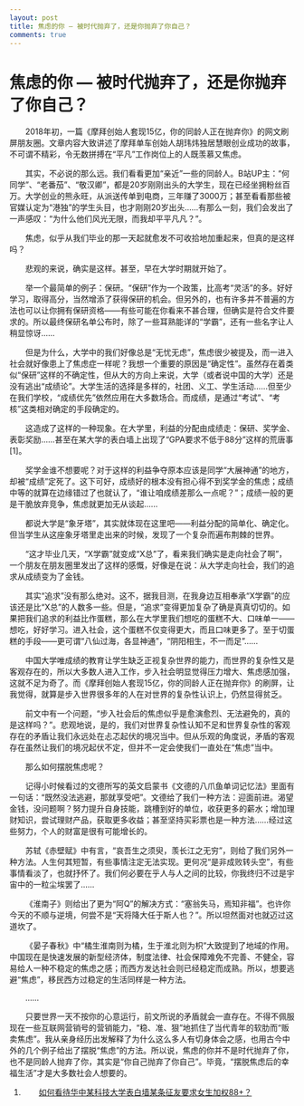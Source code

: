 ```yaml
---
layout: post
title: 焦虑的你 — 被时代抛弃了，还是你抛弃了你自己？
comments: true
---
```


# 焦虑的你 — 被时代抛弃了，还是你抛弃了你自己？

<p style="text-indent: 2em;">2018年初，一篇《摩拜创始人套现15亿，你的同龄人正在抛弃你》的网文刷屏朋友圈。文章内容大致讲述了摩拜单车创始人胡玮炜独居慧眼创业成功的故事，不可谓不精彩，令无数拼搏在“平凡”工作岗位上的人既羡慕又焦虑。</p>
<p style="text-indent: 2em;">其实，不必说的那么远。我们看看更加“亲近”一些的同龄人。B站UP主：“何同学”、“老番茄”、“敬汉卿”，都是20岁刚刚出头的大学生，现在已经坐拥粉丝百万。大学创业的熊永旺，从派送传单到电商，三年赚了3000万；甚至看看那些被官媒认定为“港独”的学生头目，也才刚刚20岁出头……有那么一刻，我们会发出了一声感叹：“为什么他们风光无限，而我却平平凡凡？”。</p>
<p style="text-indent: 2em;">焦虑，似乎从我们毕业的那一天起就愈发不可收拾地加重起来，但真的是这样吗？</p>
<p style="text-indent: 2em;">悲观的来说，确实是这样。甚至，早在大学时期就开始了。</p>
<p style="text-indent: 2em;">举一个最简单的例子：保研。“保研”作为一个政策，比高考“灵活”的多。好好学习，取得高分，当然增添了获得保研的机会。但另外的，也有许多并不普遍的方法也可以让你拥有保研资格——有些可能在你看来不甚合理，但确实是符合文件要求的。所以最终保研名单公布时，除了一些耳熟能详的“学霸”，还有一些名字让人稍显惊讶……</p>
<p style="text-indent: 2em;">但是为什么，大学中的我们好像总是“无忧无虑”，焦虑很少被提及，而一进入社会就好像患上了焦虑症一样呢？我想一个重要的原因是“确定性”。虽然存在着类似“保研”这样的不确定性，但从大的方向上来说，大学（或者说中国的大学）还是没有逃出“成绩论”。大学生活的选择是多样的，社团、义工、学生活动……但至少在我们学校，“成绩优先”依然应用在大多数场合。而成绩，是通过“考试”、“考核”这类相对确定的手段确定的。</p>
<p style="text-indent: 2em;">这造成了这样的一种现象。在大学里，利益的分配由成绩走：保研、奖学金、表彰奖励……甚至在某大学的表白墙上出现了“GPA要求不低于88分”这样的荒唐事[1]。</p>
<p style="text-indent: 2em;">奖学金谁不想要呢？对于这样的利益争夺原本应该是同学“大展神通”的地方，却被“成绩”定死了。这下可好，成绩好的根本没有担心得不到奖学金的焦虑；成绩中等的就算在边缘错过了也就认了，“谁让咱成绩差那么一点呢？”；成绩一般的更是干脆放弃竞争，焦虑就更加无从谈起……</p>
<p style="text-indent: 2em;">都说大学是“象牙塔”，其实就体现在这里吧——利益分配的简单化、确定化。但当学生从这座象牙塔里走出来的时候，发现了一个复杂而遍布荆棘的世界。</p>
<p style="text-indent: 2em;">“这才毕业几天，“X学霸”就变成“X总”了，看来我们确实是走向社会了啊”，一个朋友在朋友圈里发出了这样的感慨，好像是在说：从大学走向社会，我们的追求从成绩变为了金钱。</p>
<p style="text-indent: 2em;">其实“追求”没有那么绝对。这不，据我目测，在我身边互相奉承“X学霸”的应该还是比“X总”的人数多一些。但是，“追求”变得更加复杂了确是真真切切的。如果把我们追求的利益比作蛋糕，那么在大学里我们想吃的蛋糕不大、口味单一——想吃，好好学习。进入社会，这个蛋糕不仅变得更大，而且口味更多了。至于切蛋糕的手段——更可谓“八仙过海，各显神通”，“阴阳相生，不一而足”……</p>
<p style="text-indent: 2em;">中国大学唯成绩的教育让学生缺乏正视复杂世界的能力，而世界的复杂性又是客观存在的，所以大多数人进入工作，步入社会明显觉得压力增大、焦虑感加强，这就不足为奇了。而《摩拜创始人套现15亿，你的同龄人正在抛弃你》的刷屏，让我觉得，就算是步入世界很多年的人在对世界的复杂性认识上，仍然显得贫乏。</p>
<p style="text-indent: 2em;">前文中有一个问题，“步入社会后的焦虑似乎是愈演愈烈、无法避免的，真的是这样吗？”。悲观地说，是的，我们对世界复杂性认知不足和世界复杂性的客观存在的矛盾让我们永远处在忐忑起伏的境况当中。但从乐观的角度说，矛盾的客观存在虽然让我们的境况起伏不定，但并不一定会使我们一直处在“焦虑”当中。</p>
<p style="text-indent: 2em;">那么如何摆脱焦虑呢？</p>
<p style="text-indent: 2em;">记得小时候看过的文德所写的英文启蒙书《文德的八爪鱼单词记忆法》里面有一句话：“既然没法逃避，那就享受吧”。文德给了我们一种方法：迎面前进。渴望金钱，没问题啊？努力提升自身技能，跳槽到好的单位，收获更多的薪水；增加理财知识，尝试理财产品，获取更多收益；甚至坚持买彩票也是一种方法……经过这些努力，个人的财富是很有可能增长的。</p>
<p style="text-indent: 2em;">苏轼《赤壁赋》中有言，“哀吾生之须臾，羡长江之无穷”，则给了我们另外一种方法。人生何其短暂，有些事情注定无法实现。更何况“是非成败转头空”，有些事情看淡了，也就抒怀了。我们何必要在乎人与人之间的比较，你我终归不过是宇宙中的一粒尘埃罢了……</p>
<p style="text-indent: 2em;">《淮南子》则给出了更为“阿Q”的解决方式：“塞翁失马，焉知非福”。也许你今天的不顺与逆境，何尝不是“天将降大任于斯人也？”。所以坦然面对也就迈过这道坎了。</p>
<p style="text-indent: 2em;">《晏子春秋》中“橘生淮南则为橘，生于淮北则为枳”大致提到了地域的作用。中国现在是快速发展的新型经济体，制度法律、社会保障难免不完善、不健全，容易给人一种不稳定的焦虑之感；而西方发达社会则已经稳定而成熟。所以，想要逃避“焦虑”，移民西方过稳定的生活同样是一种方法。</p>
<p style="text-indent: 2em;">……</p>
<p style="text-indent: 2em;">只要世界一天不按你的心意运行，前文所说的矛盾就会一直存在。不得不佩服现在一些互联网营销号的营销能力，“稳、准、狠”地抓住了当代青年的软肋而“贩卖焦虑”。我从亲身经历出发解释了为什么这么多人有切身体会之感，也用古今中外的几个例子给出了摆脱“焦虑”的方法。所以说，焦虑的你并不是时代抛弃了你，也不是同龄人抛弃了你，其实是“你自己抛弃了你自己”。毕竟，“摆脱焦虑后的幸福生活”才是大多数社会人想要的。</p>

<ol>
 	<li style="text-indent: 2em;"><a href="https://www.zhihu.com/question/338266265/answer/772811276">如何看待华中某科技大学表白墙某条征友要求女生加权88+？</a></li>
</ol>
<p style="text-indent: 2em;"></p>
